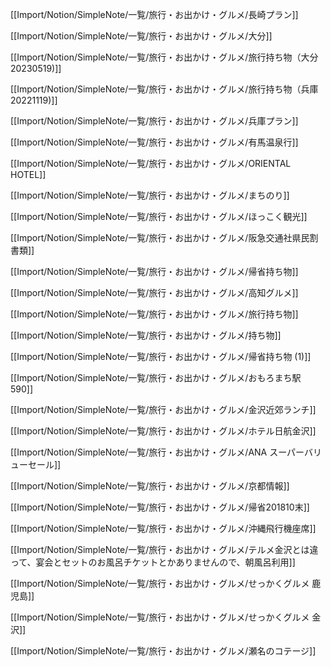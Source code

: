 [[Import/Notion/SimpleNote/一覧/旅行・お出かけ・グルメ/長崎プラン]]

[[Import/Notion/SimpleNote/一覧/旅行・お出かけ・グルメ/大分]]

[[Import/Notion/SimpleNote/一覧/旅行・お出かけ・グルメ/旅行持ち物（大分20230519)]]

[[Import/Notion/SimpleNote/一覧/旅行・お出かけ・グルメ/旅行持ち物（兵庫20221119)]]

[[Import/Notion/SimpleNote/一覧/旅行・お出かけ・グルメ/兵庫プラン]]

[[Import/Notion/SimpleNote/一覧/旅行・お出かけ・グルメ/有馬温泉行]]

[[Import/Notion/SimpleNote/一覧/旅行・お出かけ・グルメ/ORIENTAL HOTEL]]

[[Import/Notion/SimpleNote/一覧/旅行・お出かけ・グルメ/まちのり]]

[[Import/Notion/SimpleNote/一覧/旅行・お出かけ・グルメ/ほっこく観光]]

[[Import/Notion/SimpleNote/一覧/旅行・お出かけ・グルメ/阪急交通社県民割書類]]

[[Import/Notion/SimpleNote/一覧/旅行・お出かけ・グルメ/帰省持ち物]]

[[Import/Notion/SimpleNote/一覧/旅行・お出かけ・グルメ/高知グルメ]]

[[Import/Notion/SimpleNote/一覧/旅行・お出かけ・グルメ/旅行持ち物]]

[[Import/Notion/SimpleNote/一覧/旅行・お出かけ・グルメ/持ち物]]

[[Import/Notion/SimpleNote/一覧/旅行・お出かけ・グルメ/帰省持ち物 (1)]]

[[Import/Notion/SimpleNote/一覧/旅行・お出かけ・グルメ/おもろまち駅　590]]

[[Import/Notion/SimpleNote/一覧/旅行・お出かけ・グルメ/金沢近郊ランチ]]

[[Import/Notion/SimpleNote/一覧/旅行・お出かけ・グルメ/ホテル日航金沢]]

[[Import/Notion/SimpleNote/一覧/旅行・お出かけ・グルメ/ANA スーパーバリューセール]]

[[Import/Notion/SimpleNote/一覧/旅行・お出かけ・グルメ/京都情報]]

[[Import/Notion/SimpleNote/一覧/旅行・お出かけ・グルメ/帰省201810末]]

[[Import/Notion/SimpleNote/一覧/旅行・お出かけ・グルメ/沖縄飛行機座席]]

[[Import/Notion/SimpleNote/一覧/旅行・お出かけ・グルメ/テルメ金沢とは違って、宴会とセットのお風呂チケットとかありませんので、朝風呂利用]]

[[Import/Notion/SimpleNote/一覧/旅行・お出かけ・グルメ/せっかくグルメ 鹿児島]]

[[Import/Notion/SimpleNote/一覧/旅行・お出かけ・グルメ/せっかくグルメ 金沢]]

[[Import/Notion/SimpleNote/一覧/旅行・お出かけ・グルメ/瀬名のコテージ]]
